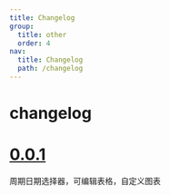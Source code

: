 ```yaml
---
title: Changelog
group:
  title: other
  order: 4
nav:
  title: Changelog
  path: /changelog
---
```


# changelog

# [0.0.1](2023-02-14)

周期日期选择器，可编辑表格，自定义图表
